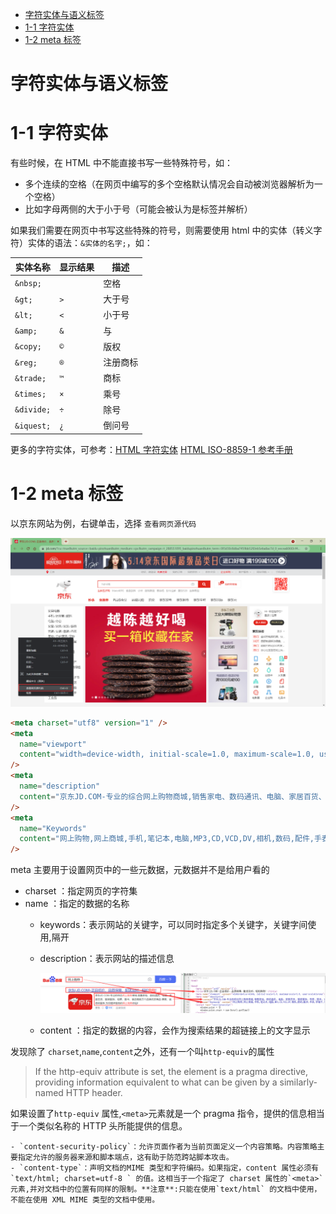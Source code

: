 <!-- TOC Marked -->

+ [字符实体与语义标签](#字符实体与语义标签)
+ [1-1 字符实体](#1-1-字符实体)
+ [1-2 meta 标签](#1-2-meta-标签)

<!-- /TOC -->

# 字符实体与语义标签

# 1-1 字符实体

有些时候，在 HTML 中不能直接书写一些特殊符号，如：

*   多个连续的空格（在网页中编写的多个空格默认情况会自动被浏览器解析为一个空格）
*   比如字母两侧的大于小于号（可能会被认为是标签并解析）

如果我们需要在网页中书写这些特殊的符号，则需要使用 html 中的实体（转义字符）实体的语法：`&实体的名字;`，如：

| 实体名称   | 显示结果 | 描述     |
|------------|----------|----------|
| `&nbsp;`   | ` `      | 空格     |
| `&gt;`     | `>`      | 大于号   |
| `&lt;`     | `<`      | 小于号   |
| `&amp;`    | `&`      | 与       |
| `&copy;`   | `©`      | 版权     |
| `&reg;`    | `®`      | 注册商标 |
| `&trade;`  | `™`      | 商标     |
| `&times;`  | `×`      | 乘号     |
| `&divide;` | `÷`      | 除号     |
| `&iquest;` | `¿`      | 倒问号   |

更多的字符实体，可参考：[HTML 字符实体](https://www.w3school.com.cn/html/html_entities.asp) [HTML ISO-8859-1 参考手册](https://www.w3school.com.cn/charsets/ref_html_8859.asp)

# 1-2 meta 标签

以京东网站为例，右键单击，选择 `查看网页源代码`

![1](./img/1.png)

```html
<meta charset="utf8" version="1" />
<meta
  name="viewport"
  content="width=device-width, initial-scale=1.0, maximum-scale=1.0, user-scalable=yes"
/>
<meta
  name="description"
  content="京东JD.COM-专业的综合网上购物商城,销售家电、数码通讯、电脑、家居百货、服装服饰、母婴、图书、食品等数万个品牌优质商品.便捷、诚信的服务，为您提供愉悦的网上购物体验!"
/>
<meta
  name="Keywords"
  content="网上购物,网上商城,手机,笔记本,电脑,MP3,CD,VCD,DV,相机,数码,配件,手表,存储卡,京东"
/>
```

meta 主要用于设置网页中的一些元数据，元数据并不是给用户看的

*   charset ：指定网页的字符集
*   name ：指定的数据的名称
    *   keywords：表示网站的关键字，可以同时指定多个关键字，关键字间使用,隔开

    *   description：表示网站的描述信息

        ![2](./img/2.png)

    *   content ：指定的数据的内容，会作为搜索结果的超链接上的文字显示

发现除了 `charset`,`name`,`content`之外，还有一个叫`http-equiv`的属性

> If the http-equiv attribute is set, the <meta /> element is a pragma directive, providing information equivalent to what can be given by a similarly-named HTTP header.

如果设置了`http-equiv` 属性,`<meta>`元素就是一个 pragma 指令，提供的信息相当于一个类似名称的 HTTP 头所能提供的信息。

    - `content-security-policy`：允许页面作者为当前页面定义一个内容策略。内容策略主要指定允许的服务器来源和脚本端点，这有助于防范跨站脚本攻击。
    - `content-type`：声明文档的MIME 类型和字符编码。如果指定，content 属性必须有`text/html; charset=utf-8 ` 的值。这相当于一个指定了 charset 属性的`<meta>`元素,并对文档中的位置有同样的限制。**注意**:只能在使用`text/html` 的文档中使用，不能在使用 XML MIME 类型的文档中使用。
